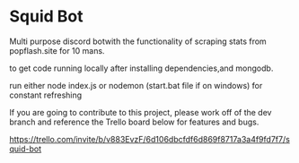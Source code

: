 # Squid Bot

Multi purpose discord botwith the functionality of scraping stats from popflash.site for 10 mans.

to get code running locally after installing dependencies,and mongodb.

run either node index.js or nodemon (start.bat file if on windows) for constant refreshing

If you are going to contribute to this project, please work off of the dev branch and reference the Trello board below for features and bugs.

https://trello.com/invite/b/v883EvzF/6d106dbcfdf6d869f8717a3a4f9fd7f7/squid-bot
